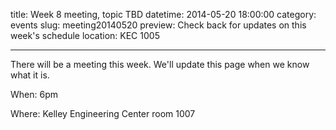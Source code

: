 title: Week 8 meeting, topic TBD
datetime: 2014-05-20 18:00:00
category: events
slug: meeting20140520
preview: Check back for updates on this week's schedule
location: KEC 1005

---

There will be a meeting this week. We'll update this page when we know what it is.

When: 6pm

Where: Kelley Engineering Center room 1007
